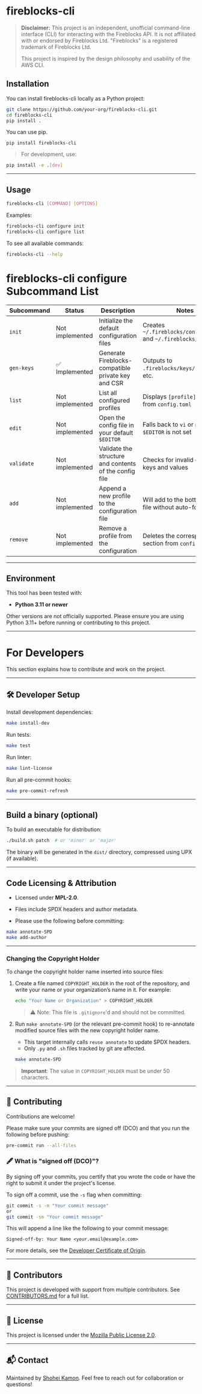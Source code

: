 # fireblocks-cli

> **Disclaimer:** This project is an independent, unofficial command-line interface (CLI) for interacting with the Fireblocks API.
> It is not affiliated with or endorsed by Fireblocks Ltd.
> "Fireblocks" is a registered trademark of Fireblocks Ltd.
>
> This project is inspired by the design philosophy and usability of the AWS CLI.


##  Installation

You can install fireblocks-cli locally as a Python project:

```bash
git clone https://github.com/your-org/fireblocks-cli.git
cd fireblocks-cli
pip install .
```

You can use pip.

```
pip install fireblocks-cli
```

> For development, use:

```bash
pip install -e .[dev]
```

---

##  Usage

```bash
fireblocks-cli [COMMAND] [OPTIONS]
```

Examples:

```bash
fireblocks-cli configure init
fireblocks-cli configure list
```

To see all available commands:

```bash
fireblocks-cli --help
```

# fireblocks-cli configure Subcommand List

| Subcommand        | Status          | Description                                                    | Notes                                                                 |
|-------------------|------------------|----------------------------------------------------------------|-----------------------------------------------------------------------|
| `init`            | Not implemented  | Initialize the default configuration files                     | Creates `~/.fireblocks/config.toml` and `~/.fireblocks/keys/`         |
| `gen-keys`        | ✅ Implemented    | Generate Fireblocks-compatible private key and CSR            | Outputs to `.fireblocks/keys/{name}.csr`, etc.                    |
| `list`            | Not implemented  | List all configured profiles                                   | Displays `[profile]` sections from `config.toml`                      |
| `edit`            | Not implemented  | Open the config file in your default `$EDITOR`                 | Falls back to `vi` or `nano` if `$EDITOR` is not set                  |
| `validate`        | Not implemented  | Validate the structure and contents of the config file         | Checks for invalid or missing keys and values                         |
| `add`    | Not implemented  | Append a new profile to the configuration file                 | Will add to the bottom of the file without auto-formatting            |
| `remove` | Not implemented  | Remove a profile from the configuration                        | Deletes the corresponding section from `config.toml`                  |


---

##  Environment

This tool has been tested with:

- **Python 3.11 or newer**

Other versions are not officially supported.
Please ensure you are using Python 3.11+ before running or contributing to this project.

---

#  For Developers

This section explains how to contribute and work on the project.

---

## 🛠️ Developer Setup

Install development dependencies:

```bash
make install-dev
```

Run tests:

```bash
make test
```

Run linter:

```bash
make lint-license
```

Run all pre-commit hooks:

```bash
make pre-commit-refresh
```

---

##  Build a binary (optional)

To build an executable for distribution:

```bash
./build.sh patch  # or 'minor' or 'major'
```

The binary will be generated in the `dist/` directory, compressed using UPX (if available).

---

##  Code Licensing & Attribution

- Licensed under **MPL-2.0**.
- Files include SPDX headers and author metadata.

- Please use the following before committing:

```bash
make annotate-SPD
make add-author
```

---

### Changing the Copyright Holder

To change the copyright holder name inserted into source files:

1. Create a file named `COPYRIGHT_HOLDER` in the root of the repository, and write your name or your organization’s name in it.
   For example:

   ```bash
   echo "Your Name or Organization" > COPYRIGHT_HOLDER
   ```

   > ⚠️ Note: This file is `.gitignore`'d and should not be committed.

2. Run `make annotate-SPD` (or the relevant pre-commit hook) to re-annotate modified source files with the new copyright holder name.

   - This target internally calls `reuse annotate` to update SPDX headers.
   - Only `.py` and `.sh` files tracked by git are affected.

   ```bash
   make annotate-SPD
   ```

> **Important**: The value in `COPYRIGHT_HOLDER` must be under 50 characters.
---

## 🤝 Contributing

Contributions are welcome!

Please make sure your commits are signed off (DCO) and that you run the following before pushing:

```bash
pre-commit run --all-files
```

### 🖋 What is "signed off (DCO)"?

By signing off your commits, you certify that you wrote the code or have the right to submit it under the project's license.

To sign off a commit, use the `-s` flag when committing:

```bash
git commit -s -m "Your commit message"
or
git commit -sm "Your commit message"
```

This will append a line like the following to your commit message:

```
Signed-off-by: Your Name <your.email@example.com>
```

For more details, see the [Developer Certificate of Origin](https://developercertificate.org/).

---

## 🧾 Contributors

This project is developed with support from multiple contributors.
See [CONTRIBUTORS.md](./CONTRIBUTORS.md) for a full list.

---

## 📄 License

This project is licensed under the [Mozilla Public License 2.0](./LICENSE).

---

## 📬 Contact

Maintained by [Shohei Kamon](mailto:cameong@stir.network).
Feel free to reach out for collaboration or questions!
